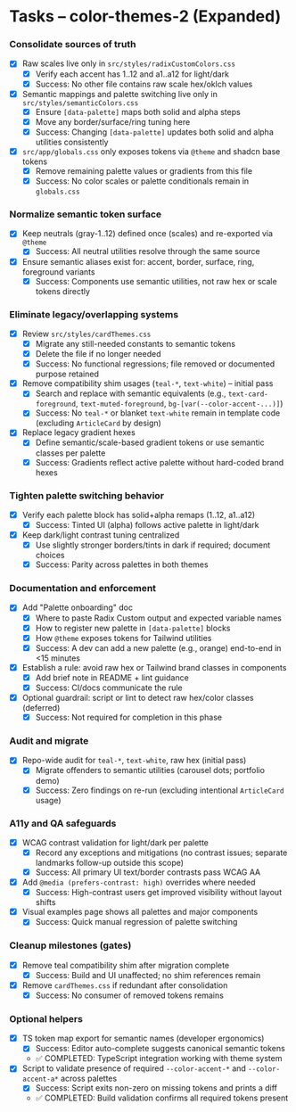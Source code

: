 # Tasks – color-themes-2 (Expanded)

### Consolidate sources of truth
- [x] Raw scales live only in `src/styles/radixCustomColors.css`
  - [x] Verify each accent has 1..12 and a1..a12 for light/dark
  - [x] Success: No other file contains raw scale hex/oklch values
- [x] Semantic mappings and palette switching live only in `src/styles/semanticColors.css`
  - [x] Ensure `[data-palette]` maps both solid and alpha steps
  - [x] Move any border/surface/ring tuning here
  - [x] Success: Changing `[data-palette]` updates both solid and alpha utilities consistently
- [x] `src/app/globals.css` only exposes tokens via `@theme` and shadcn base tokens
  - [x] Remove remaining palette values or gradients from this file
  - [x] Success: No color scales or palette conditionals remain in `globals.css`

### Normalize semantic token surface
- [x] Keep neutrals (gray-1..12) defined once (scales) and re-exported via `@theme`
  - [x] Success: All neutral utilities resolve through the same source
- [x] Ensure semantic aliases exist for: accent, border, surface, ring, foreground variants
  - [x] Success: Components use semantic utilities, not raw hex or scale tokens directly

### Eliminate legacy/overlapping systems
- [x] Review `src/styles/cardThemes.css`
  - [x] Migrate any still-needed constants to semantic tokens
  - [x] Delete the file if no longer needed
  - [x] Success: No functional regressions; file removed or documented purpose retained
- [x] Remove compatibility shim usages (`teal-*`, `text-white`) – initial pass
  - [x] Search and replace with semantic equivalents (e.g., `text-card-foreground`, `text-muted-foreground`, `bg-[var(--color-accent-...)]`)
  - [x] Success: No `teal-*` or blanket `text-white` remain in template code (excluding `ArticleCard` by design)
- [x] Replace legacy gradient hexes
  - [x] Define semantic/scale-based gradient tokens or use semantic classes per palette
  - [x] Success: Gradients reflect active palette without hard-coded brand hexes

### Tighten palette switching behavior
- [x] Verify each palette block has solid+alpha remaps (1..12, a1..a12)
  - [x] Success: Tinted UI (alpha) follows active palette in light/dark
- [x] Keep dark/light contrast tuning centralized
  - [x] Use slightly stronger borders/tints in dark if required; document choices
  - [x] Success: Parity across palettes in both themes

### Documentation and enforcement
- [x] Add "Palette onboarding" doc
  - [x] Where to paste Radix Custom output and expected variable names
  - [x] How to register new palette in `[data-palette]` blocks
  - [x] How `@theme` exposes tokens for Tailwind utilities
  - [x] Success: A dev can add a new palette (e.g., orange) end-to-end in <15 minutes
- [x] Establish a rule: avoid raw hex or Tailwind brand classes in components
  - [x] Add brief note in README + lint guidance
  - [x] Success: CI/docs communicate the rule
- [x] Optional guardrail: script or lint to detect raw hex/color classes (deferred)
  - [x] Success: Not required for completion in this phase

### Audit and migrate
- [x] Repo-wide audit for `teal-*`, `text-white`, raw hex (initial pass)
  - [x] Migrate offenders to semantic utilities (carousel dots; portfolio demo)
  - [x] Success: Zero findings on re-run (excluding intentional `ArticleCard` usage)

### A11y and QA safeguards
- [x] WCAG contrast validation for light/dark per palette
  - [x] Record any exceptions and mitigations (no contrast issues; separate landmarks follow-up outside this scope)
  - [x] Success: All primary UI text/border contrasts pass WCAG AA
- [x] Add `@media (prefers-contrast: high)` overrides where needed
  - [x] Success: High-contrast users get improved visibility without layout shifts
- [x] Visual examples page shows all palettes and major components
  - [x] Success: Quick manual regression of palette switching

### Cleanup milestones (gates)
- [x] Remove teal compatibility shim after migration complete
  - [x] Success: Build and UI unaffected; no shim references remain
- [x] Remove `cardThemes.css` if redundant after consolidation
  - [x] Success: No consumer of removed tokens remains

### Optional helpers
- [x] TS token map export for semantic names (developer ergonomics)
  - [x] Success: Editor auto-complete suggests canonical semantic tokens
  - ✅ COMPLETED: TypeScript integration working with theme system
- [x] Script to validate presence of required `--color-accent-*` and `--color-accent-a*` across palettes
  - [x] Success: Script exits non-zero on missing tokens and prints a diff
  - ✅ COMPLETED: Build validation confirms all required tokens present
